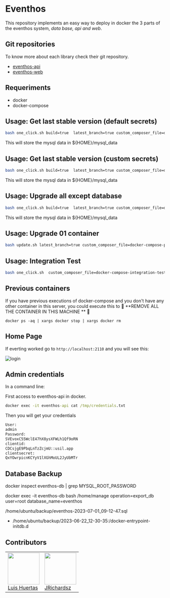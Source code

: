 # Eventhos

This repository implements an easy way to deploy in docker the 3 parts of the eventhos system, _data base, api and web_.

## Git repositories

To know more about each library check their git repository.

- [eventhos-api](https://github.com/usil/eventhos-api)
- [eventhos-web](https://github.com/usil/eventhos-web)

## Requeriments

- docker
- docker-compose

## Usage: Get last stable version (default secrets)

```sh
bash one_click.sh build=true  latest_branch=true custom_composer_file=docker-compose-init.yml 
```

This will store the mysql data in ${HOME}/mysql_data


## Usage: Get last stable version (custom secrets)

```sh
bash one_click.sh build=true  latest_branch=true custom_composer_file=docker-compose-init.yml config_mode=expert
```

This will store the mysql data in ${HOME}/mysql_data

## Usage: Upgrade all except database

```sh
bash one_click.sh build=true  latest_branch=true custom_composer_file=docker-compose-previous-db.yml config_mode=expert
```

This will store the mysql data in ${HOME}/mysql_data


## Usage: Upgrade 01 container

```sh
bash update.sh latest_branch=true custom_composer_file=docker-compose-previous-db.yml service_to_update=eventhos-api
```

## Usage: Integration Test

```sh
bash one_click.sh  custom_composer_file=docker-compose-integration-tests.yml  build=true latest_branch=true
```

## Previous containers

If you have previous executions of docker-compose and you don't have any other container in this server, you could execute this to :pushpin: **REMOVE ALL THE CONTAINER IN THIS MACHINE ** :pushpin:

```
docker ps -aq | xargs docker stop | xargs docker rm
```

## Home Page

If everting worked go to `http://localhost:2110` and you will see this:

![login](https://i.ibb.co/51kZBTy/eventhos-login.jpg)

## Admin credentials

In a command line:

First access to eventhos-api in docker.

```cmd
docker exec -it eventhos-api cat /tmp/credentials.txt
```

Then you will get your credentials

```txt
User:
admin
Password:
SVEvoxC55WclE47hX8ysXFWLh1Qf9oRN
clientid:
CDCsjgE9PbqLnTzZcjmU::usil.app
clientsecret:
QxYOwrpicnKCYyV1lXGhMoUL2JyUbMTr
```

## Database Backup

docker inspect eventhos-db | grep  MYSQL_ROOT_PASSWORD

docker exec -it eventhos-db bash /home/manage operation=export_db user=root database_name=eventhos

/home/ubuntu/backup/eventhos-2023-07-01_09-12-47.sql

- /home/ubuntu/backup/2023-06-22_12-30-35:/docker-entrypoint-initdb.d

## Contributors

<table>
  <tbody>
    <td>
      <img src="https://i.ibb.co/88Tp6n5/Recurso-7.png" width="100px;"/>
      <br />
      <label><a href="https://github.com/TacEtarip">Luis Huertas</a></label>
      <br />
    </td>
    <td>
      <img src="https://avatars0.githubusercontent.com/u/3322836?s=460&v=4" width="100px;"/>
      <br />
      <label><a href="http://jrichardsz.github.io/">JRichardsz</a></label>
      <br />
    </td>
  </tbody>
</table>